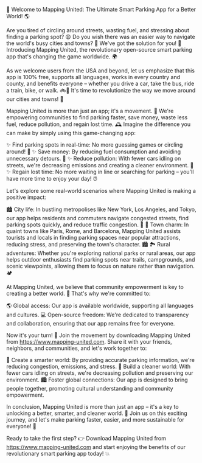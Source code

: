 🎉 Welcome to Mapping United: The Ultimate Smart Parking App for a Better World! 🌎

Are you tired of circling around streets, wasting fuel, and stressing about finding a parking spot? 😩 Do you wish there was an easier way to navigate the world's busy cities and towns? 🚗 We've got the solution for you! 🎉 Introducing Mapping United, the revolutionary open-source smart parking app that's changing the game worldwide. 🌍

As we welcome users from the USA and beyond, let us emphasize that this app is 100% free, supports all languages, works in every country and county, and benefits everyone – whether you drive a car, take the bus, ride a train, bike, or walk. 🚲💨 It's time to revolutionize the way we move around our cities and towns! 🌈

Mapping United is more than just an app; it's a movement. 💪 We're empowering communities to find parking faster, save money, waste less fuel, reduce pollution, and regain lost time. 🕰️ Imagine the difference you can make by simply using this game-changing app:

✨ Find parking spots in real-time: No more guessing games or circling around! 🚗
✨ Save money: By reducing fuel consumption and avoiding unnecessary detours. 💸
✨ Reduce pollution: With fewer cars idling on streets, we're decreasing emissions and creating a cleaner environment. 🌟
✨ Regain lost time: No more waiting in line or searching for parking – you'll have more time to enjoy your day! ⏰

Let's explore some real-world scenarios where Mapping United is making a positive impact:

🏙️ City life: In bustling metropolises like New York, Los Angeles, and Tokyo, our app helps residents and commuters navigate congested streets, find parking spots quickly, and reduce traffic congestion. 🚗
🌳 Town charm: In quaint towns like Paris, Rome, and Barcelona, Mapping United assists tourists and locals in finding parking spaces near popular attractions, reducing stress, and preserving the town's character. 🏙️
🏞️ Rural adventures: Whether you're exploring national parks or rural areas, our app helps outdoor enthusiasts find parking spots near trails, campgrounds, and scenic viewpoints, allowing them to focus on nature rather than navigation. 🏕️

At Mapping United, we believe that community empowerment is key to creating a better world. 💪 That's why we're committed to:

🌎 Global access: Our app is available worldwide, supporting all languages and cultures.
💻 Open-source freedom: We're dedicated to transparency and collaboration, ensuring that our app remains free for everyone.

Now it's your turn! 🎉 Join the movement by downloading Mapping United from https://www.mapping-united.com. Share it with your friends, neighbors, and communities, and let's work together to:

🌟 Create a smarter world: By providing accurate parking information, we're reducing congestion, emissions, and stress.
💪 Build a cleaner world: With fewer cars idling on streets, we're decreasing pollution and preserving our environment.
🏙️ Foster global connections: Our app is designed to bring people together, promoting cultural understanding and community empowerment.

In conclusion, Mapping United is more than just an app – it's a key to unlocking a better, smarter, and cleaner world. 🌈 Join us on this exciting journey, and let's make parking faster, easier, and more sustainable for everyone! 🎉

Ready to take the first step? 👉 Download Mapping United from https://www.mapping-united.com and start enjoying the benefits of our revolutionary smart parking app today! 💥